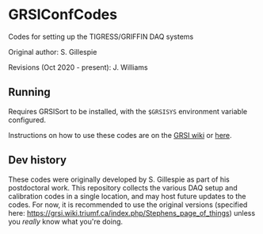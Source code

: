# GRSIConfCodes

Codes for setting up the TIGRESS/GRIFFIN DAQ systems

Original author: S. Gillespie

Revisions (Oct 2020 - present): J. Williams

## Running

Requires GRSISort to be installed, with the `$GRSISYS` environment variable configured.

Instructions on how to use these codes are on the [GRSI wiki](https://grsi.wiki.triumf.ca/index.php/Stephens_page_of_things) or [here](doc/stephens_page_of_things.pdf).

## Dev history

These codes were originally developed by S. Gillespie as part of his postdoctoral work.  This repository collects the various DAQ setup and calibration codes in a single location, and may host future updates to the codes.  For now, it is recommended to use the original versions (specified here: https://grsi.wiki.triumf.ca/index.php/Stephens_page_of_things) unless you *really* know what you're doing.
